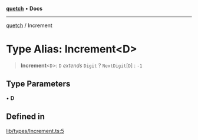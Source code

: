 [**quetch**](../README.md) • **Docs**

***

[quetch](../README.md) / Increment

# Type Alias: Increment\<D\>

> **Increment**\<`D`\>: `D` *extends* `Digit` ? `NextDigit`\[`D`\] : `-1`

## Type Parameters

• **D**

## Defined in

[lib/types/Increment.ts:5](https://github.com/nevoland/quetch/blob/4c3c4d08a348f3317d0dfdffa7516132c18306c7/lib/types/Increment.ts#L5)
